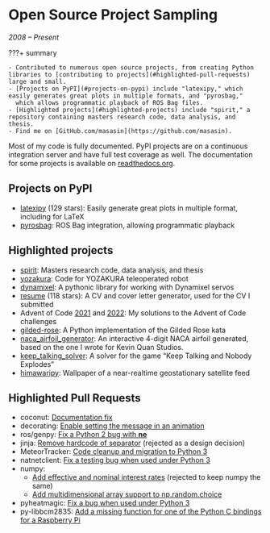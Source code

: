 # Open Source Project Sampling
_2008 &ndash; Present_

???+ summary

    - Contributed to numerous open source projects, from creating Python libraries to [contributing to projects](#highlighted-pull-requests) large and small.
    - [Projects on PyPI](#projects-on-pypi) include "latexipy," which easily generates great plots in multiple formats, and "pyrosbag,"
      which allows programmatic playback of ROS Bag files.
    - [Highlighted projects](#highlighted-projects) include "spirit," a repository containing masters research code, data analysis, and thesis.
    - Find me on [GitHub.com/masasin](https://github.com/masasin).

Most of my code is fully documented.
PyPI projects are on a continuous integration server and have full test coverage as well.
The documentation for some projects is available on [readthedocs.org](https://readthedocs.org/).

## Projects on PyPI
- [latexipy](https://github.com/masasin/latexipy) (129 stars): Easily generate great plots in multiple format, including for LaTeX
- [pyrosbag](https://github.com/masasin/pyrosbag): ROS Bag integration, allowing programmatic playback
    
## Highlighted projects
- [spirit](https://github.com/masasin/spirit): Masters research code, data analysis, and thesis
- [yozakura](https://github.com/kyoto-u-shinobi/yozakura_raspi): Code for YOZAKURA teleoperated robot
- [dynamixel](https://github.com/masasin/dynamixel): A pythonic library for working with Dynamixel servos
- [resume](https://github.com/masasin/resume) (118 stars): A CV and cover letter generator, used for the CV I submitted
- Advent of Code [2021](https://github.com/masasin/aoc2021) and [2022](https://github.com/masasin/advent-of-code-2022): My solutions to the Advent of Code challenges
- [gilded-rose](https://github.com/masasin/gilded-rose): A Python implementation of the Gilded Rose kata
- [naca_airfoil_generator](https://github.com/masasin/naca_airfoil_generator): An interactive 4-digit NACA airfoil generated, based on the one I wrote for Kevin Quan Studios.
- [keep_talking_solver](https://github.com/masasin/keep_talking_solver): A solver for the game “Keep Talking and Nobody Explodes”
- [himawaripy](https://github.com/masasin/himawaripy): Wallpaper of a near-realtime geostationary satellite feed
    
## Highlighted Pull Requests
- coconut: [Documentation fix](https://github.com/evhub/coconut/pull/188)
- decorating: [Enable setting the message in an animation](https://github.com/ryukinix/decorating/pull/1)
- ros/genpy: [Fix a Python 2 bug with __ne__](https://github.com/ros/genpy/pull/62)
- jinja: [Remove hardcode of separator](https://github.com/pallets/jinja/pull/558) (rejected as a design decision)
- MeteorTracker: [Code cleanup and migration to Python 3](https://github.com/heidtn/MeteorTracker/pull/1)
- natnetclient: [Fix a testing bug when used under Python 3](https://github.com/ratcave/natnetclient/pull/2)
- numpy:
    - [Add effective and nominal interest rates](https://github.com/numpy/numpy/pull/9414) (rejected to keep numpy the same)
    - [Add multidimensional array support to np.random.choice](https://github.com/numpy/numpy/pull/7810)
- pyheatmagic: [Fix a bug when used under Python 3](https://github.com/csurfer/pyheatmagic/pull/1)
- py-libbcm2835: [Add a missing function for one of the Python C bindings for a Raspberry Pi](https://github.com/mubeta06/py-libbcm2835/pull/2)
